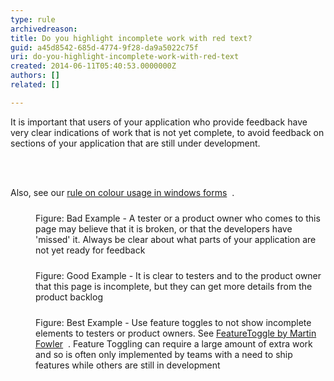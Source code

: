 ```yaml
---
type: rule
archivedreason: 
title: Do you highlight incomplete work with red text?
guid: a45d8542-685d-4774-9f28-da9a5022c75f
uri: do-you-highlight-incomplete-work-with-red-text
created: 2014-06-11T05:40:53.0000000Z
authors: []
related: []

---
```



<p><span>It is important that users of your application who provide feedback 
have very clear indications of work that is not yet complete, to avoid 
feedback on sections of your application that are still under 
development.</span></p>
<br><excerpt class='endintro'></excerpt><br>
<p>Also, see our 
   <a href="http&#58;//www.ssw.com.au/ssw/Standards/rules/rulestobetterwindowsforms.aspx#RedYellowDesigner" target="_blank">rule on colour usage in windows forms</a> <img title="This opens in a New Window" src="/_LAYOUTS/15/Images/SSW/IconNewWindow.png" alt="" /> <img title="This opens in a New Window" src="/_LAYOUTS/15/Images/SSW/IconNewWindow.png" alt="" />.</p><dl class="badImage"><dt>
      <img src="/DesignandPresentation/RulestoBetterInterfacesGeneral/PublishingImages/bad-incomplete-work.jpg" alt="" style="margin&#58;5px;" />
   </dt><dd>Figure&#58; Bad Example - A tester or a product owner who comes to this page may believe that it is broken, or that the developers have 'missed' it. Always be clear about what parts of your application are not yet ready for feedback</dd></dl><dl class="goodImage"><dt>
      <img src="/DesignandPresentation/RulestoBetterInterfacesGeneral/PublishingImages/good-incomplete-work.jpg" alt="" style="margin&#58;5px;" />
   </dt><dd>Figure&#58; Good Example - It is clear to testers and to the product owner that this page is incomplete, but they can get more details from the product backlog</dd></dl><dl class="goodImage"><dt>
      <img src="/DesignandPresentation/RulestoBetterInterfacesGeneral/PublishingImages/best-incomplete-work.jpg" alt="" style="margin&#58;5px;" />
   </dt><dd>Figure&#58; Best Example - Use feature toggles to not show incomplete elements to testers or product owners. See 
      <a href="http&#58;//martinfowler.com/bliki/FeatureToggle.html" target="_blank">FeatureToggle by Martin Fowler</a> <img title="You are now leaving SSW" src="/_LAYOUTS/15/Images/SSW/external.gif" alt="" /> <img title="You are now leaving SSW" src="/_LAYOUTS/15/Images/SSW/external.gif" alt="" />. Feature Toggling can require a large amount of extra work and so is often only implemented by teams with a need to ship features while others are still in development</dd></dl>


